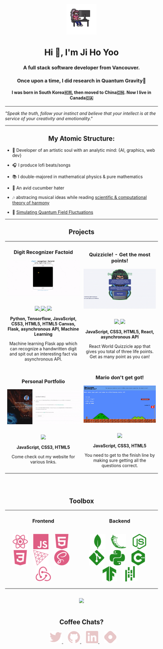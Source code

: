 <div id="header" align="center">
  <img src="https://github.com/jhruvsphysics/readme-assets/blob/main/coding.gif" width="100"/>
</div>
<h1 align="center">Hi 👋, I'm Ji Ho Yoo</h1>
<h3 align="center">A full stack software developer from Vancouver.</h3>
<h3 align="center">Once upon a time, I did research in Quantum Gravity🌌</h3>
<h4 align="center">I was born in South Korea🇰🇷, then moved to China🇨🇳. Now I live in Canada🇨🇦</h4>

<hr>

<i align="center">"Speak the truth, follow your instinct and believe that your intellect is at the service of your creativity and emotionality."</i>

<hr>

<h2 align="center">My Atomic Structure:</h2>

- 👻 Developer of an artistic soul with an analytic mind: {AI, graphics, web dev}

- 🎧 I produce lofi beats/songs

- 📚 I double-majored in mathematical physics & pure mathematics

- 🥒 An avid cucumber hater

- 🎶 abstracing musical ideas while reading <a href="https://arxiv.org/html/1202.4212v2">scientific & computational theory of harmony</a>

- 📝 <a href="https://github.com/jhruvsphysics/readme-assets/blob/main/atomic/Simulating_Quantum_Field_Fluctuations.pdf">Simulating Quantum Field Fluctuations</a>

<hr>

<!-- PROJECTS -->

<h2 align="center">Projects</h2>
<div align="center">
	<table>
		<tr>
			<td width="50%">
				<h3 align="center">Digit Recognizer Factoid</h3>
				<div align="center">  
					<a href='https://digit-recognizer-factoid.herokuapp.com/' target="_blank">
						<img src="https://github.com/jhruvsphysics/readme-assets/blob/main/projects/digit_rocognizer_factoid.gif" alt="digit-recognizer-factoid" height="100%" />
					</a>
					<br>
					<br>
					<p>
						<a href="https://github.com/jhruvsphysics/digit-recognizer-factoid" target="_blank">
							<img src="https://img.shields.io/badge/Repo-lightgrey?style=for-the-badge&logo=github"/>
						</a>  
						<a href="https://digit-recognizer-factoid.herokuapp.com/" target="_blank">
              <img src="https://img.shields.io/badge/Live-lightgrey?style=for-the-badge&color=0892d0"/>
						</a>	
            <a href="https://jihoyoo.hashnode.dev/smooth-brain-digit-recognizer-factoid-machine-learning-from-scratch" target="_blank">
              <img src="https://img.shields.io/badge/Blog-lightgrey?style=for-the-badge&color=228B22"/>
						</a>
					</p>
					<p><strong>Python, Tensorflow, JavaScript, CSS3, HTML5, HTML5 Canvas, Flask, asynchronous API, Machine Learning</strong></p>
          				<p>
						Machine learning Flask app which can recognize a handwritten digit and spit out an interesting fact via asynchronous API.
					</p>
				</div>
			</td>
			<td width="50%">
				<h3 align="center">Quizzicle! - Get the most points!</h3>
				<div align="center" >  
					<a href='https://jihoyoo-trivia-game.netlify.app/' target="_blank">
						<img src="https://github.com/jhruvsphysics/readme-assets/blob/main/projects/quizzicle_dont_get_got.gif" alt="Quizzicle" height="100%" />
					</a>
					<br>
					<br>
					<p>
						<a href="https://github.com/jhruvsphysics/trivia-game" target="_blank">
							<img src="https://img.shields.io/badge/Repo-lightgrey?style=for-the-badge&logo=github"/>
						</a>  
						<a href="https://jihoyoo-trivia-game.netlify.app/" target="_blank">
							<img src="https://img.shields.io/badge/Live-lightgrey?style=for-the-badge&color=0892d0"/>
						</a>	
					</p>
					 <p><strong>JavaScript, CSS3, HTML5, React, asynchronous API</strong></p>
					<p>React World Quizzicle app that gives you total of three life points. Get as many point as you can!</p>
				</div>
        </tr>
	    <tr>
            <td width="50%">
                <h3 align="center">Personal Portfolio</h3>
                <div align="center" >  
                    <a href='https://jihoyoo.netlify.app/' target="_blank">
                        <img src="https://github.com/jhruvsphysics/readme-assets/blob/main/projects/personal_website.gif" height="100%" />
                    </a>
                    <br>
                    <br>
                    <p>
                        <a href="https://jihoyoo.netlify.app/" target="_blank">
                            <img src="https://img.shields.io/badge/Live-lightgrey?style=for-the-badge&color=0892d0"/>
                        </a>	
                    </p>
                    <p><strong>JavaScript, CSS3, HTML5</strong></p>
		    <p>Come check out my website for various links.</p>
                </div>
            </td>
            <td width="50%">
                <h3 align="center">Mario don't get got!</h3>
                <div align="center">  
                    <a href='https://jihoyoo-mario-run-dont-get-got.netlify.app/' target="_blank">
                        <img src="https://github.com/jhruvsphysics/readme-assets/blob/main/projects/mario_dont_get_got.gif" alt="Calculator" height="100%" />
                    </a>
                    <br>
                    <br>
                    <p>
                        <a href="https://jihoyoo-mario-run-dont-get-got.netlify.app/" target="_blank">
                            <img src="https://img.shields.io/badge/Live-lightgrey?style=for-the-badge&color=0892d0"/>
                        </a>	
                    </p>
                    <p><strong>JavaScript, CSS3, HTML5</strong></p>
		    <p>You need to get to the finish line by making sure getting all the questions correct.</p>
                </div>	
            </td>
        </tr>
	</table>
</div>
<br />
<br />

<!-- TECHS -->

<h2 align="center">Toolbox</h2>

<div align="center">
    <table>
        <tr>
            <td valign="top" width="50%">
                <h3 align="center" color="black">Frontend</h2>
                <br>
                    <div align="center" >  
			<img src="https://github.com/jhruvsphysics/readme-assets/blob/main/toolbox/react_2.svg" alt="React" height="50" />
                            &nbsp&nbsp&nbsp
                        <img src="https://github.com/jhruvsphysics/readme-assets/blob/main/toolbox/javascript_2.svg" alt="JavaScript" height="50" />
                            &nbsp&nbsp&nbsp
                        <img src="https://github.com/jhruvsphysics/readme-assets/blob/main/toolbox/html5_2.svg" alt="HTML5" height="50" />
                            &nbsp&nbsp&nbsp
			<img src="https://github.com/jhruvsphysics/readme-assets/blob/main/toolbox/css3_2.svg" alt="CSS3" height="50" />
                            &nbsp&nbsp&nbsp
                        <img src="https://github.com/jhruvsphysics/readme-assets/blob/main/toolbox/threejs.svg" alt="Three.js" height="50" />  
			    &nbsp&nbsp&nbsp
                        <img src="https://github.com/jhruvsphysics/readme-assets/blob/main/toolbox/sass.svg" alt="Sass.js" height="50" /> 
			    &nbsp&nbsp&nbsp
                        <img src="https://github.com/jhruvsphysics/readme-assets/blob/main/toolbox/redux.svg" alt="Redux.js" height="50" /> 
                    </div>
            </td>
            <td valign="top" width="50%">
                <h3 align="center" color="#228B22">Backend</h2>
                <br>
                <div align="center">
                    &nbsp
                    <img  src="https://github.com/jhruvsphysics/readme-assets/blob/main/toolbox/mongodb.svg" alt="MongoDB" height="50" />  
			&nbsp&nbsp&nbsp
                    <img  src="https://github.com/jhruvsphysics/readme-assets/blob/main/toolbox/flask.svg" alt="Flask" height="50" />
                    &nbsp&nbsp&nbsp
                    <img  src="https://github.com/jhruvsphysics/readme-assets/blob/main/toolbox/nodejs.svg" alt="Node.js" height="50" /> 
                    &nbsp&nbsp&nbsp
                    <img  src="https://github.com/jhruvsphysics/readme-assets/blob/main/toolbox/git.svg" alt="Git" height="50" />  
                    &nbsp&nbsp&nbsp
                    <img  src="https://github.com/jhruvsphysics/readme-assets/blob/main/toolbox/python.svg" alt="Python" height="50" /> 
                    &nbsp&nbsp&nbsp
                    <img  src="https://github.com/jhruvsphysics/readme-assets/blob/main/toolbox/cpp.svg" alt="C++" height="50" />
			&nbsp&nbsp&nbsp
                    <img  src="https://github.com/jhruvsphysics/readme-assets/blob/main/toolbox/tensorflow.svg" alt="Tensorflow" height="50" />
			&nbsp&nbsp&nbsp
                    <img  src="https://github.com/jhruvsphysics/readme-assets/blob/main/toolbox/pandas.svg" alt="pandas" height="50" />
                    <br>
                    <br>	
                </div>
            </td>
        </tr>
	</table>
</div>

<br>
<!-- STATS -->
<div align="center" margin="100px 0 0 0">
	<img src="https://github-readme-stats.vercel.app/api/top-langs/?username=jhruvsphysics&layout=compact&theme=dracula&hide_border=true">
</div>
<br>

<!-- SOCIALS -->

<h2 align="center">Coffee Chats?</h2>
<p align="center">
	<a href="https://twitter.com/jhruvsphysics" target="_blank">
		<img
			src="https://github.com/jhruvsphysics/readme-assets/blob/main/socials/twitter.svg"
			width="40px"
			style="padding-left: 10px"
		/>
	</a>
	&nbsp&nbsp&nbsp
	<a href="https://github.com/jhruvsphysics" target="_blank">
		<img
			src="https://github.com/jhruvsphysics/readme-assets/blob/main/socials/github.svg"
			width="40px"
		/>
	</a>
	&nbsp&nbsp&nbsp
	<a href="https://www.linkedin.com/in/ji-ho-yoo-45b236a8/" target="_blank">
		<img
			src="https://github.com/jhruvsphysics/readme-assets/blob/main/socials/linkedin.svg"
			width="40px"
		/>
	</a>
	&nbsp&nbsp&nbsp
	<a href="https://jihoyoo.hashnode.dev/" target="_blank">
		<img
			src="https://github.com/jhruvsphysics/readme-assets/blob/main/socials/hashnode.svg"
			width="40px"
		/>
	</a>
</p>
